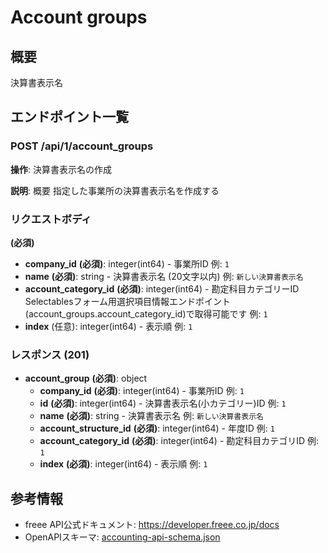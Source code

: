 # Account groups

## 概要

決算書表示名

## エンドポイント一覧

### POST /api/1/account_groups

**操作**: 決算書表示名の作成

**説明**: 概要 指定した事業所の決算書表示名を作成する

### リクエストボディ

**(必須)**

- **company_id** **(必須)**: integer(int64) - 事業所ID 例: `1`
- **name** **(必須)**: string - 決算書表示名 (20文字以内) 例: `新しい決算書表示名`
- **account_category_id** **(必須)**: integer(int64) - 勘定科目カテゴリーID Selectablesフォーム用選択項目情報エンドポイント(account_groups.account_category_id)で取得可能です 例: `1`
- **index** (任意): integer(int64) - 表示順 例: `1`

### レスポンス (201)

- **account_group** **(必須)**: object
  - **company_id** **(必須)**: integer(int64) - 事業所ID 例: `1`
  - **id** **(必須)**: integer(int64) - 決算書表示名(小カテゴリー)ID 例: `1`
  - **name** **(必須)**: string - 決算書表示名 例: `新しい決算書表示名`
  - **account_structure_id** **(必須)**: integer(int64) - 年度ID 例: `1`
  - **account_category_id** **(必須)**: integer(int64) - 勘定科目カテゴリID 例: `1`
  - **index** **(必須)**: integer(int64) - 表示順 例: `1`



## 参考情報

- freee API公式ドキュメント: https://developer.freee.co.jp/docs
- OpenAPIスキーマ: [accounting-api-schema.json](../../openapi/accounting-api-schema.json)
